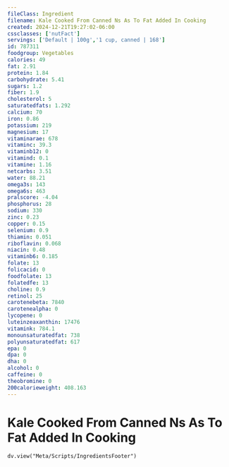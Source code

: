 ```yaml
---
fileClass: Ingredient
filename: Kale Cooked From Canned Ns As To Fat Added In Cooking
created: 2024-12-21T19:27:02-06:00
cssclasses: ['nutFact']
servings: ['Default | 100g','1 cup, canned | 168']
id: 787311
foodgroup: Vegetables
calories: 49
fat: 2.91
protein: 1.84
carbohydrate: 5.41
sugars: 1.2
fiber: 1.9
cholesterol: 5
saturatedfats: 1.292
calcium: 70
iron: 0.86
potassium: 219
magnesium: 17
vitaminarae: 678
vitaminc: 39.3
vitaminb12: 0
vitamind: 0.1
vitamine: 1.16
netcarbs: 3.51
water: 88.21
omega3s: 143
omega6s: 463
pralscore: -4.04
phosphorus: 28
sodium: 330
zinc: 0.23
copper: 0.15
selenium: 0.9
thiamin: 0.051
riboflavin: 0.068
niacin: 0.48
vitaminb6: 0.185
folate: 13
folicacid: 0
foodfolate: 13
folatedfe: 13
choline: 0.9
retinol: 25
carotenebeta: 7840
carotenealpha: 0
lycopene: 0
luteinzeaxanthin: 17476
vitamink: 784.1
monounsaturatedfat: 738
polyunsaturatedfat: 617
epa: 0
dpa: 0
dha: 0
alcohol: 0
caffeine: 0
theobromine: 0
200calorieweight: 408.163
---
```


# Kale Cooked From Canned Ns As To Fat Added In Cooking

```dataviewjs
dv.view("Meta/Scripts/IngredientsFooter")
```